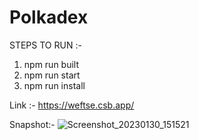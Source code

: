 # Polkadex

STEPS TO RUN :-
1. npm run built
2. npm run start
3. npm run install

Link :- https://weftse.csb.app/

Snapshot:-
![Screenshot_20230130_151521](https://user-images.githubusercontent.com/75162165/215443058-c59060a7-5aa2-4385-8d80-6fa238650ec3.png)

